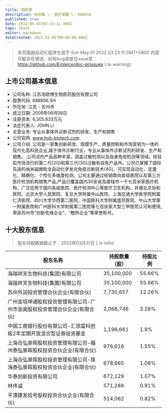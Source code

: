 ```yaml
---
title: 浩欧博
description: 科创板 \- 医疗保健 \- 688656
published: true
date: 2022-05-01T03:23:11.000Z
tags: stock
editor: markdown
dateCreated: 2022-01-01T00:00:00.000Z
---
```


> 本页面由自动化程序生成于 Sun May 01 2022 03:23:11 GMT+0800
> 内容可能存在错误，如有bug请提交issue至：https://github.com/Eroleice/doc-pi/issues
{.is-warning}

## 上市公司基本信息
- 公司名称: 江苏浩欧博生物医药股份有限公司
- 股票代码: 688656.SH
- 所在地: 江苏 - 苏州市
- 成立日期: 2009年06月08日
- 注册资本: 6,305.833万元
- 法定代表人: JOHN LI
- 主营业务: 专业从事体外诊断试剂的研发，生产和销售
- 公司官网: www.hob-biotech.com
- 公司介绍: 公司是一家集创新研发、规模生产、质量控制和市场营销为一体的现代化高科技企业,属于体外诊断行业，专业从事体外诊断试剂的研发、生产和销售。,公司试剂产品品种丰富，涵盖过敏检测以及自身免疫检测等领域。除目前市场流行的第二代(2G)和第三代(3G)过敏和自免产品外，公司已掌握了国际先进的纳米磁微粒全自动化学发光免疫诊断技术(4G)，可实现自动化、定量化、精确化、个性化多维度检测。公司主要通过经销商向各级医院以及第三方医疗检测机构销售产品,产品已覆盖国内30余省及直辖市一千七百余家医疗机构，广泛应用于国内各级医院、医疗检测中心等医疗卫生机构，并被北京协和医院、北京大学人民医院、复旦大学附属中山医院、上海交通大学医学院附属仁济医院、四川大学华西第二医院、中国医科大学附属盛京医院、中山大学第一附属医院和广州医科大学附属第二医院等七百余家大型三甲医院认可和使用,荣获苏州市“创新先锋企业”、“瞪羚企业”等荣誉称号。


## 十大股东信息
> 股东持股数据截止于：2022年03月31日
{.is-info}

| 股东名称 | 持股数量（股） | 持股比例 |
| --- | --- | --- |
| 海瑞祥天生物科技(集团)有限公司 | 35,100,000 | 55.66% |
| 海瑞祥天生物科技(集團)有限公司 | 35,100,000 | 55.66% |
| 苏州外润投资管理合伙企业(有限合伙) | 7,730,657 | 12.26% |
| 广州金垣坤通股权投资管理有限公司-广州市金阖股权投资管理合伙企业(有限合伙) | 2,068,746 | 3.28% |
| 中国工商银行股份有限公司-汇添富科创板2年定期开放混合型证券投资基金 | 1,196,661 | 1.9% |
| 上海合弘景晖股权投资管理有限公司-福州泰弘景晖股权投资合伙企业(有限合伙) | 976,616 | 1.55% |
| 上海合弘景晖股权投资管理有限公司-珠海泰弘景晖股权投资合伙企业(有限合伙) | 678,665 | 1.08% |
| 华泰创新投资有限公司 | 672,129 | 1.07% |
| 林伟诚 | 571,288 | 0.91% |
| 平潭建发拾号股权投资合伙企业(有限合伙) | 514,062 | 0.82% |




